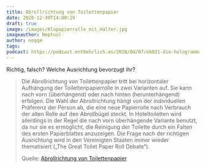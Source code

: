 ```yaml
---
title: Abrollrichtung von Toilettenpapier
date: 2020-12-30T14:00:29
draft: true
image: /images/Klopapierrolle_mit_Halter.jpg
imageauthor: Neptuul
author: noqqe
tags:
podcast: https://podcast.entbehrlich.es/2020/04/07/eb021-die-hologrammrolle/
---
```


Richtig, falsch? Welche Ausrichtung bevorzugt ihr?

> Die Abrollrichtung von Toilettenpapier tritt bei horizontaler Aufhängung der
> Toilettenpapierrolle in zwei Varianten auf. Sie kann nach vorn (überhängend)
> oder nach hinten (herunterhängend) erfolgen. Die Wahl der Abrollrichtung hängt
> von der individuellen Präferenz der Person ab, die eine neue Papierrolle nach
> Verbrauch der alten Rolle auf den Abrollbügel steckt. In Hoteltoiletten wird
> allerdings in der Regel die nach vorn überhängende Variante benutzt, da nur
> sie es ermöglicht, die Reinigung der Toilette durch ein Falten des ersten
> Papierblattes anzuzeigen. Die Frage nach der richtigen Ausrichtung wird in den
> Vereinigten Staaten immer wieder thematisiert („The Great Toilet Paper Roll
> Debate“).
>
> Quelle: [Abrollrichtung von Toilettenpapier](https://de.wikipedia.org/wiki/Abrollrichtung_von_Toilettenpapier)

